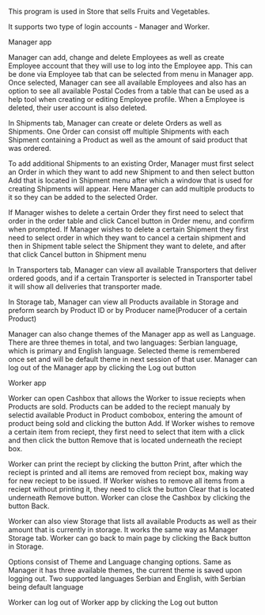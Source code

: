 This program is used in Store that sells Fruits and Vegetables.

It supports two type of login accounts - Manager and Worker.

Manager app


Manager can add, change and delete Employees as well as create Employee account that they will use to log into the Employee app.
This can be done via Employee tab that can be selected from menu in Manager app.
Once selected, Manager can see all available Employees and also has an option to see all available Postal Codes from a table that can be used as a help tool when creating or editing Employee profile.
When a Employee is deleted, their user account is also deleted.

In Shipments tab, Manager can create or delete Orders as well as Shipments.
One Order can consist off multiple Shipments with each Shipment containing a Product as well as the amount of said product that was ordered.

To add additional Shipments to an existing Order, Manager must first select an Order in which they want to add new Shipment to and then select button Add that is located in Shipment menu after which a window that is used for creating Shipments will appear.
Here Manager can add multiple products to it so they can be added to the selected Order.

If Manager wishes to delete a certain Order they first need to select that order in the order table and click Cancel button in Order menu, and confirm when prompted.
If Manager wishes to delete a certain Shipment they first need to select order in which they want to cancel a certain shipment and then in Shipment table select the Shipment they want to delete, and after that click Cancel button in Shipment menu

In Transporters tab, Manager can view all available Transporters that deliver ordered goods, and if a certain Transporter is selected in Transporter tabel it will show all deliveries that transporter made.

In Storage tab, Manager can view all Products available in Storage and preform search by Product ID or by Producer name(Producer of a certain Product)

Manager can also change themes of the Manager app as well as Language.
There are three themes in total, and two languages: Serbian language, which is primary and English language.
Selected theme is remembered once set and will be default theme in next session of that user.
Manager can log out of the Manager app by clicking the Log out button


Worker app


Worker can open Cashbox that allows the Worker to issue reciepts when Products are sold.
Products can be added to the reciept manualy by selectid available Product in Product combobox, entering the amount of product being sold and clicking the button Add.
If Worker wishes to remove a certain item from reciept, they first need to select that item with a click and then click the button Remove that is located underneath the reciept box.

Worker can print the reciept by clicking the button Print, after which the reciept is printed and all items are removed from reciept box, making way for new reciept to be issued.
If Worker wishes to remove all items from a reciept without printing it, they need to click the button Clear that is located underneath Remove button.
Worker can close the Cashbox by clicking the button Back.

Worker can also view Storage that lists all available Products as well as their amount that is currently in storage. It works the same way as Manager Storage tab.
Worker can go back to main page by clicking the Back button in Storage.

Options consist of Theme and Language changing options.
Same as Manager it has three available themes, the current theme is saved upon logging out.
Two supported languages Serbian and English, with Serbian being default language

Worker can log out of Worker app by clicking the Log out button
